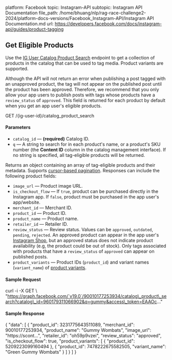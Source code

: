 platform: Facebook
topic: Instagram-API
subtopic: Instagram API Documentation
file_path: /home/bhuang/nlp/rag-race-challenge2-2024/platform-docs-versions/Facebook_Instagram-API/Instagram API Documentation.md
url: https://developers.facebook.com/docs/instagram-api/guides/product-tagging


## Get Eligible Products

Use the [IG User Catalog Product Search](https://developers.facebook.com/docs/instagram-api/reference/ig-user/catalog_product_search) endpoint to get a collection of products in the catalog that can be used to tag media. Product variants are supported.

Although the API will not return an error when publishing a post tagged with an unapproved product, the tag will not appear on the published post until the product has been approved. Therefore, we recommend that you only allow your app users to publish posts with tags whose products have a `review_status` of `approved`. This field is returned for each product by default when you get an app user's eligible products.

GET /{ig\-user\-id}/catalog\_product\_search

#### Parameters

* `catalog_id` — **(required)** Catalog ID.
* `q` — A string to search for in each product's name, or a product's SKU number (the **Content ID** column in the catalog management interface). If no string is specified, all tag-eligible products will be returned.

Returns an object containing an array of tag-eligible products and their metadata. Supports [cursor-based pagination](https://developers.facebook.com/docs/graph-api/results#cursors). Responses can include the following product fields:

* `image_url` — Product image URL.
* `is_checkout_flow` — If `true`, product can be purchased directly in the Instagram app. If `false`, product must be purchased in the app user's app/website.
* `merchant_id` — Merchant ID.
* `product_id` — Product ID.
* `product_name` — Product name.
* `retailer_id` — Retailer ID.
* `review_status` — Review status. Values can be `approved`, `outdated`, `pending`, `rejected`. An approved product can appear in the app user's [Instagram Shop](https://l.facebook.com/l.php?u=https%3A%2F%2Fhelp.instagram.com%2F1187859655048322%2F&h=AT32AwtsjVX-D2WfqpME6AEjUIKSIL932NNQcbRTNDPeb4xf0uSmTeZXvqb0EC0cT9VaGzNkAhaE6jnIL_XDtFkS3G5CHk8fsVbb8Lp2AwKzZqkyvZYg0tCXlx_uJpp57GfA6v8i7Xd9DenDalww9A), but an approved status does not indicate product availability (e.g, the product could be out of stock). Only tags associated with products that have a `review_status` of `approved` can appear on published posts.
* `product_variants` — Product IDs (`product_id`) and variant names (`variant_name`) of [product variants](https://developers.facebook.com/docs/marketing-api/catalog/guides/product-variants).

#### Sample Request

curl \-i \-X GET \\
 "https://graph.facebook.com/`v19.0`/90010177253934/catalog\_product\_search?catalog\_id=960179311066902&q=gummy&access\_token=EAAOc..."

#### Sample Response

{
  "data": \[
    {
      "product\_id": 3231775643511089,
      "merchant\_id": 90010177253934,
      "product\_name": "Gummy Wombats",
      "image\_url": "https://scont...",
      "retailer\_id": "oh59p9vzei",
      "review\_status": "approved",
      "is\_checkout\_flow": true,
      "product\_variants": \[
            {
              "product\_id": 5209223099160494
            },
            {
              "product\_id": 7478222675582505,
              "variant\_name": "Green Gummy Wombats"
            }
          \]
    }
  \]
}

[](#)